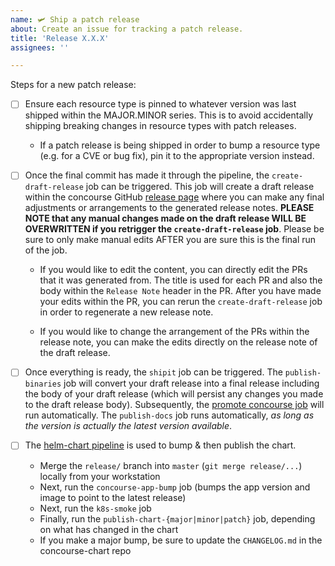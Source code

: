 ```yaml
---
name: 🛩 Ship a patch release
about: Create an issue for tracking a patch release.
title: 'Release X.X.X'
assignees: ''

---
```


Steps for a new patch release:

* [ ] Ensure each resource type is pinned to whatever version was last shipped within the MAJOR.MINOR series. This is to avoid accidentally shipping breaking changes in resource types with patch releases.

  * If a patch release is being shipped in order to bump a resource type (e.g. for a CVE or bug fix), pin it to the appropriate version instead.

* [ ] Once the final commit has made it through the pipeline, the `create-draft-release` job can be triggered. This job will create a draft release within the concourse GitHub [release page](https://github.com/concourse/concourse/releases) where you can make any final adjustments or arrangements to the generated release notes. **PLEASE NOTE that any manual changes made on the draft release WILL BE OVERWRITTEN if you retrigger the `create-draft-release` job**. Please be sure to only make manual edits AFTER you are sure this is the final run of the job.

  * If you would like to edit the content, you can directly edit the PRs that it was generated from. The title is used for each PR and also the body within the `Release Note` header in the PR. After you have made your edits within the PR, you can rerun the `create-draft-release` job in order to regenerate a new release note.

  * If you would like to change the arrangement of the PRs within the release note, you can make the edits directly on the release note of the draft release. 

* [ ] Once everything is ready, the `shipit` job can be triggered. The `publish-binaries` job will convert your draft release into a final release including the body of your draft release (which will persist any changes you made to the draft release body). Subsequently, the [promote concourse job](https://ci.concourse-ci.org/teams/main/pipelines/promote) will run automatically. The `publish-docs` job runs automatically, *as long as the version is actually the latest version available*.

* [ ] The [helm-chart pipeline](https://ci.concourse-ci.org/teams/main/pipelines/helm-chart?group=dependencies&group=publish) is used to bump & then publish the chart.

  * Merge the `release/` branch into `master` (`git merge release/...`) locally from your workstation
  * Next, run the `concourse-app-bump` job (bumps the app version and image to point to the latest release)
  * Next, run the `k8s-smoke` job
  * Finally, run the `publish-chart-{major|minor|patch}` job, depending on what has changed in the chart
  * If you make a major bump, be sure to update the `CHANGELOG.md` in the concourse-chart repo

